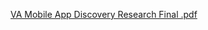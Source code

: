 
[VA Mobile App Discovery Research Final .pdf](https://github.com/department-of-veterans-affairs/va.gov-team/files/11465501/VA.Mobile.App.Discovery.Research.Final.pdf)
